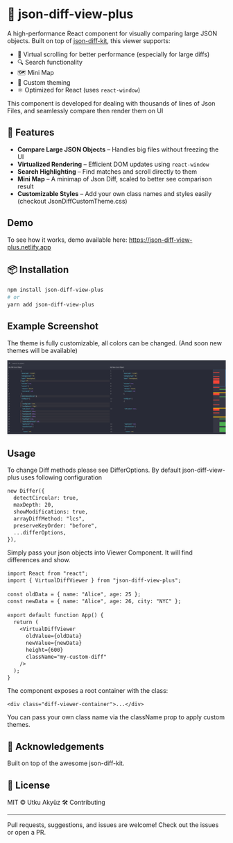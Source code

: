 # 📘 json-diff-view-plus

A high-performance React component for visually comparing large JSON objects. Built on top of [json-diff-kit](https://www.npmjs.com/package/json-diff-kit), this viewer supports:

- 🧠 Virtual scrolling for better performance (especially for large diffs)
- 🔍 Search functionality
- 🗺️ Mini Map
- 🎨 Custom theming
- ⚛️ Optimized for React (uses `react-window`)

This component is developed for dealing with thousands of lines of Json Files, and seamlessly compare then render them on UI


## 🚀 Features

- **Compare Large JSON Objects** – Handles big files without freezing the UI
- **Virtualized Rendering** – Efficient DOM updates using `react-window`
- **Search Highlighting** – Find matches and scroll directly to them
- **Mini Map** – A minimap of Json Diff, scaled to better see comparison result
- **Customizable Styles** – Add your own class names and styles easily (checkout JsonDiffCustomTheme.css)

## Demo 

To see how it works, demo available here: https://json-diff-view-plus.netlify.app

## 📦 Installation

```bash
npm install json-diff-view-plus
# or
yarn add json-diff-view-plus
``` 

## Example Screenshot

The theme is fully customizable, all colors can be changed. (And soon new themes will be available)

![ExampleScreenshot](https://raw.githubusercontent.com/utkuakyuz/json-diff-view-plus/main/public/image.png)

## Usage

To change Diff methods please see DifferOptions. By default json-diff-view-plus uses following configuration
```
new Differ({
  detectCircular: true,
  maxDepth: 20,
  showModifications: true,
  arrayDiffMethod: "lcs",
  preserveKeyOrder: "before",
  ...differOptions,
}),
```

Simply pass your json objects into Viewer Component. It will find differences and show.

```
import React from "react";
import { VirtualDiffViewer } from "json-diff-view-plus";

const oldData = { name: "Alice", age: 25 };
const newData = { name: "Alice", age: 26, city: "NYC" };

export default function App() {
  return (
    <VirtualDiffViewer
      oldValue={oldData}
      newValue={newData}
      height={600}
      className="my-custom-diff"
    />
  );
}
```

The component exposes a root container with the class:
```
<div class="diff-viewer-container">...</div>
```
You can pass your own class name via the className prop to apply custom themes.


## 🙌 Acknowledgements

Built on top of the awesome json-diff-kit.

## 📄 License

MIT © Utku Akyüz
🛠️ Contributing

---

Pull requests, suggestions, and issues are welcome!
Check out the issues or open a PR.